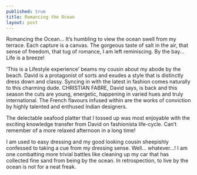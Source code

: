 ```yaml
---
published: true
title: Romancing the Ocean
layout: post
---
```

Romancing the Ocean…
It’s humbling to view the ocean swell from my terrace. Each capture is a canvas. The gorgeous taste of salt in the air, that sense of freedom, that tug of romance, I am left reminiscing. By the bay…Life is a breeze! 

‘This is a Lifestyle experience’ beams my cousin about my abode by the beach. David is a protagonist of sorts and exudes a style that is distinctly dress down and classy. Syncing in with the latest in fashion comes naturally to this charming dude.  CHRISTIAN FABRE, David says, is back and this season the cuts are young, energetic, happening in varied hues and truly international. The French flavours infused within are the works of conviction by highly talented and enthused Indian designers.

The delectable seafood platter that I tossed up was most enjoyable with the exciting knowledge transfer from David on fashionista life-cycle. Can’t remember of a more relaxed afternoon in a long time!

I am used to easy dressing and my good looking cousin sheepishly confessed to taking a cue from my dressing sense. Well… whatever…! I am one combatting more trivial battles like cleaning up my car that has collected fine sand from being by the ocean. 
In retrospection, to live by the ocean is not for a neat freak.  
